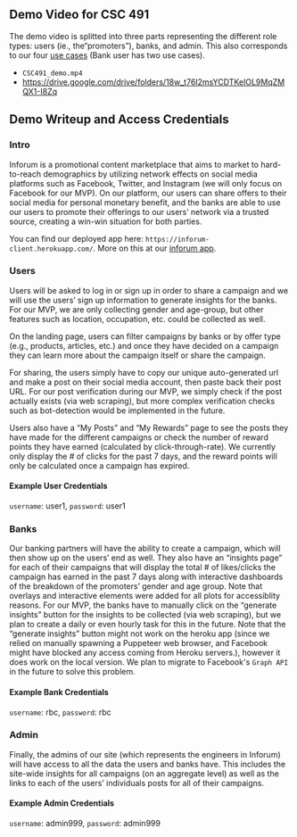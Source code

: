 ## Demo Video for CSC 491
The demo video is splitted into three parts representing the different role types: users (ie., the“promoters”), banks, and admin. This also corresponds to our four [use cases](https://github.com/dcsil/Inforum/blob/master/product_research/use_cases.md) (Bank user has two use cases).
- `CSC491_demo.mp4`
- https://drive.google.com/drive/folders/18w_t76I2msYCDTKeIOL9MqZMQX1-I8Zq

## Demo Writeup and Access Credentials
### Intro
Inforum is a promotional content marketplace that aims to market to hard-to-reach demographics by utilizing network effects on social media platforms such as Facebook, Twitter, and Instagram (we will only focus on Facebook for our MVP). On our platform, our users can share offers to their social media for personal monetary benefit, and the banks are able to use our users to promote their offerings to our users’ network via a trusted source, creating a win-win situation for both parties. 

You can find our deployed app here: `https://inforum-client.herokuapp.com/`. More on this at our [inforum app](https://github.com/dcsil/Inforum/tree/master/app).  

### Users
Users will be asked to log in or sign up in order to share a campaign and we will use the users’ sign up information to generate insights for the banks. For our MVP, we are only collecting gender and age-group, but other features such as location, occupation, etc. could be collected as well.

On the landing page, users can filter campaigns by banks or by offer type (e.g., products, articles, etc.) and once they have decided on a campaign they can learn more about the campaign itself or share the campaign.

For sharing, the users simply have to copy our unique auto-generated url and make a post on their social media account, then paste back their post URL. For our post verification during our MVP, we simply check if the post actually exists (via web scraping), but more complex verification checks such as bot-detection would be implemented in the future.

Users also have a “My Posts” and “My Rewards” page to see the posts they have made for the different campaigns or check the number of reward points they have earned (calculated by click-through-rate). We currently only display the # of clicks for the past 7 days, and the reward points will only be calculated once a campaign has expired.

#### Example User Credentials
`username`: user1, `password`: user1

### Banks
Our banking partners will have the ability to create a campaign, which will then show up on the users’ end as well. They also have an “insights page” for each of their campaigns that will display the total # of likes/clicks the campaign has earned in the past 7 days along with interactive dashboards of the breakdown of the promoters’ gender and age group. Note that overlays and interactive elements were added for all plots for accessiblity reasons. For our MVP, the banks have to manually click on the “generate insights” button for the insights to be collected (via web scraping), but we plan to create a daily or even hourly task for this in the future. Note that the “generate insights” button might not work on the heroku app (since we relied on manually spawning a Puppeteer web browser, and Facebook might have blocked any access coming from Heroku servers.), however it does work on the local version. We plan to migrate to Facebook's `Graph API` in the future to solve this problem. 

#### Example Bank Credentials
`username`: rbc, `password`: rbc

### Admin
Finally, the admins of our site (which represents the engineers in Inforum) will have access to all the data the users and banks have. This includes the site-wide insights for all campaigns (on an aggregate level) as well as the links to each of the users’ individuals posts for all of their campaigns.

#### Example Admin Credentials
`username`: admin999, `password`: admin999

